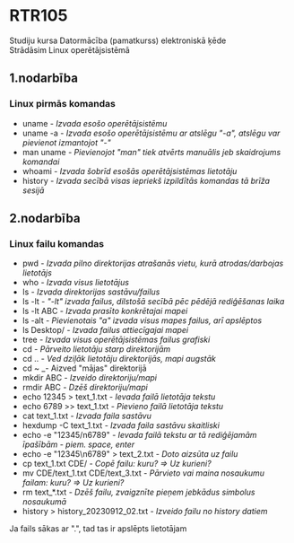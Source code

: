 # RTR105
Studiju kursa Datormācība (pamatkurss) elektroniskā ķēde  
Strādāsim Linux operētājsistēmā
  
  ## 1.nodarbība  
      
  ### Linux pirmās komandas

  - uname _- Izvada esošo operētājsistēmu_
  - uname -a _- Izvada esošo operētājsistēmu ar atslēgu "-a", atslēgu var pievienot izmantojot "-"_
  - man uname _- Pievienojot "man" tiek atvērts manuālis jeb skaidrojums komandai_
  - whoami _- Izvada šobrīd esošās operētājsistēmas lietotāju_
  - history _- Izvada secībā visas iepriekš izpildītās komandas tā brīža sesijā_

  ## 2.nodarbība   
      
  ### Linux failu komandas
  - pwd _- Izvada pilno direktorijas atrašanās vietu, kurā atrodas/darbojas lietotājs_
  - who  _- Izvada visus lietotājus_
  - ls _- Izvada direktorijas sastāvu/failus_
  - ls -lt _- "-lt" izvada failus, dilstošā secībā pēc pēdējā rediģēšanas laika_
  - ls -lt ABC _- Izvada prasīto konkrētajai mapei_
  - ls -alt _- Pievienotais "a" izvada visus mapes failus, arī apslēptos_
  - ls Desktop/ _- Izvada failus attiecīgajai mapei_
  - tree _- Izvada visus operētājsistēmas failus grafiski_
  - cd _- Pārveito lietotāju starp direktorijām_
  - cd .. _- Ved dziļāk lietotāju direktorijās, mapi augstāk_
  - cd ~ _- Aizved "mājas" direktorijā
  - mkdir ABC _- Izveido direktoriju/mapi_
  - rmdir ABC _- Dzēš direktoriju/mapi_
  - echo 12345 > text_1.txt _- Ievada failā lietotāja tekstu_
  - echo 6789 >> text_1.txt _- Pievieno failā lietotāja tekstu_
  - cat text_1.txt _- Izvada faila sastāvu_
  - hexdump -C text_1.txt _- Izvada faila sastāvu skaitliski_
  - echo -e "12345/n6789" _- Ievada failā tekstu ar tā rediģējamām īpašībām - piem. space, enter_
  - echo -e "12345\n6789" > text_2.txt _- Doto aizsūta uz failu_
  - cp text_1.txt CDE/  _- Copē failu: kuru? => Uz kurieni?_
  - mv CDE/text_1.txt CDE/text_3.txt _- Pārvieto vai maina nosaukumu failam: kuru? => Uz kurieni?_
  - rm text_*.txt _- Dzēš failu, zvaigznīte pieņem jebkādus simbolus nosaukumā_
  - history > history_20230912_02.txt _- Izveido failu no history datiem_
    
  Ja fails sākas ar ".", tad tas ir apslēpts lietotājam
